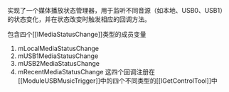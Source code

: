 实现了一个媒体播放状态管理器，用于监听不同音源（如本地、USB0、USB1）的状态变化，并在状态改变时触发相应的回调方法。


包含四个[[IMediaStatusChange]]类型的成员变量
1. mLocalMediaStatusChange
2. mUSB1MediaStatusChange
3. mUSB2MediaStatusChange
4. mRecentMediaStatusChange
这四个回调注册在[[ModuleUSBMusicTrigger]]中的四个不同类型的[[IGetControlTool]]中
